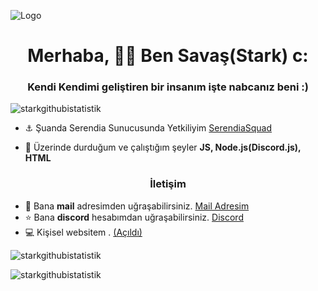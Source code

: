 ![Logo](https://wallpapercave.com/wp/wp5418096.jpg) 
<h1 align="center">Merhaba, 🤷‍♂️ Ben Savaş(Stark) c:</h1>
<h3 align="center">Kendi Kendimi geliştiren bir insanım işte nabcanız beni :)</h3>

<p align="left"> <img src="https://komarev.com/ghpvc/?username=starkbeyjs&label=Profile%20views&color=0e75b6&style=flat" alt="starkgithubistatistik" /> </p>

- ⚓ Şuanda Serendia Sunucusunda Yetkiliyim [SerendiaSquad](https://discord.gg/MdctAvc6Wg)

- 🌱 Üzerinde durduğum ve çalıştığım şeyler **JS, Node.js(Discord.js), HTML**

<h3 align="center">İletişim</h3>

- 📧 Bana **mail** adresimden uğraşabilirsiniz. [Mail Adresim](mailto:reedbools1@gmail.com)
- ⭐ Bana **discord** hesabımdan uğraşabilirsiniz. [Discord](https://discord.com/users/518356280226873355)
- 💻 Kişisel websitem . [(Açıldı)](https://starkbey.me)



<p><img align="center" src="https://github-readme-stats.vercel.app/api?username=starksvs&show_icons=true&theme=radical" alt="starkgithubistatistik" /></p>

<p><img align="center" src="https://github-readme-streak-stats.herokuapp.com/?user=starksvs&theme=radical" alt="starkgithubistatistik" /></p> 
